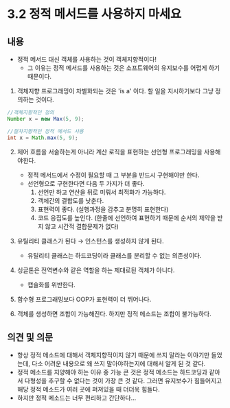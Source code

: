 # 3.2 정적 메서드를 사용하지 마세요 

## 내용

- 정적 메서드 대신 객체를 사용하는 것이 객체지향적이다!
  - 그 이유는 정적 메서드를 사용하는 것은 소프트웨어의 유지보수를 어렵게 하기 때문이다.

1.  객체지향 프로그래밍이 차별화되는 것은 'is a' 이다. 할 일을 지시하기보다 그냥 정의하는 것이다.

   ```java
   //객체지향적인 정의
   Number x = new Max(5, 9);
   
   //절차지향적인 정적 메서드 사용
   int x = Math.max(5, 9);
   ```

2. 제어 흐름을 서술하는게 아니라 계산 로직을 표현하는 선언형 프로그래밍을 사용해야한다.

   - 정적 메서드에서 수정이 필요할 때 그 부분을 반드시 구현해야만 한다.
   - 선언형으로 구현한다면 다음 두 가지가 더 좋다.
     1. 선언만 하고 연산을 뒤로 미뤄서 최적화가 가능하다.
     2. 객체간의 결합도를 낮춘다.
     3. 표현력이 좋다. (실행과정을 감추고 분명히 표현한다)
     4. 코드 응집도를 높인다. (한줄에 선언하여 표현하기 때문에 순서의 제약을 받지 않고 시간적 결합문제가 없다)

3. 유틸리티 클래스가 된다 → 인스턴스를 생성하지 않게 된다.

   - 유틸리티 클래스는 하드코딩이라 클래스를 분리할 수 없는 의존성이다.

4. 싱글톤은 전역변수와 같은 역할을 하는 제대로된 객체가 아니다.

   - 캡슐화를 위반한다.

5. 함수형 프로그래밍보다 OOP가 표현력이 더 뛰어나다.

6. 객체를 생성하면 조합이 가능해진다. 하지만 정적 메소드는 조합이 불가능하다.

## 의견 및 의문

- 항상 정적 메소드에 대해서 객체지향적이지 않기 때문에 쓰지 말라는 이야기만 들었는데, 다소 어려운 내용으로 왜 쓰지 말아야하는지에 대해서 알게 된 것 같다.
- 정적 메소드를 지양해야 하는 이유 중 가능 큰 것은 정적 메소드는 하드코딩과 같아서 다형성을 추구할 수 없다는 것이 가장 큰 것 같다. 그러면 유지보수가 힘들어지고 해당 정적 메소드가 여러 곳에 퍼져있을 때 더더욱 힘들다.
- 하지만 정적 메소드는 너무 편리하고 간단하다...